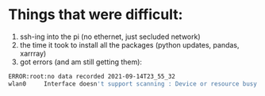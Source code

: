 # Things that were difficult:
1. ssh-ing into the pi (no ethernet, just secluded network)
2. the time it took to install all the packages (python updates, pandas, xarrray)
3. got errors (and am still getting them):
```sh
ERROR:root:no data recorded 2021-09-14T23_55_32
wlan0     Interface doesn't support scanning : Device or resource busy
```
